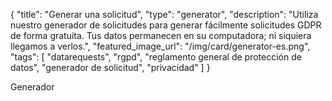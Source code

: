 {
    "title": "Generar una solicitud",
    "type": "generator",
    "description": "Utiliza nuestro generador de solicitudes para generar fácilmente solicitudes GDPR de forma gratuita. Tus datos permanecen en su computadora; ni siquiera llegamos a verlos.",
    "featured_image_url": "/img/card/generator-es.png",
    "tags": [ "datarequests", "rgpd", "reglamento general de protección de datos", "generador de solicitud", "privacidad" ]
}
 
Generador
